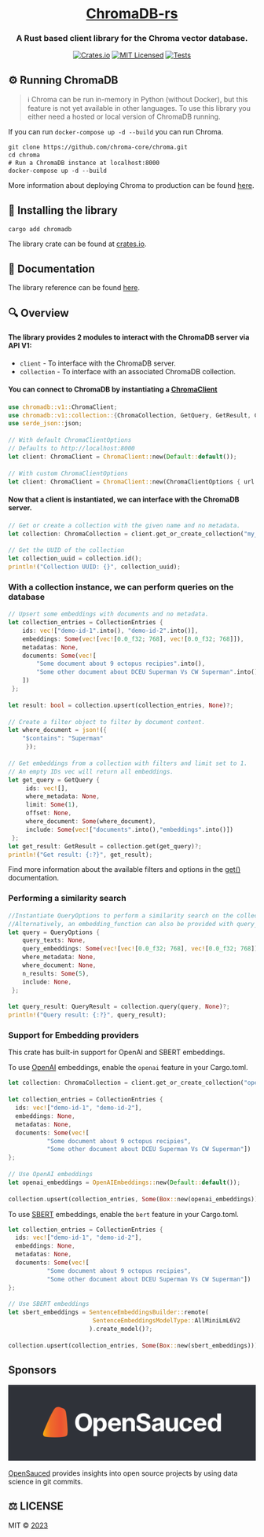 <div align="center">
  <h1><a href="https://crates.io/crates/chromadb">ChromaDB-rs</a></h1>
  <h3>A Rust based client library for the Chroma vector database.</h3>
  <a href="https://crates.io/crates/chromadb"><img src="https://img.shields.io/crates/v/chromadb.svg" alt="Crates.io"></a>
  <a href="https://github.com/Anush008/chromadb-rs/blob/master/LICENSE"><img src="https://img.shields.io/badge/license-mit-blue.svg" alt="MIT Licensed"></a>
  <a href="https://github.com/Anush008/chromadb-rs/actions/workflows/cargo-test.yml"><img src="https://github.com/Anush008/chromadb-rs/actions/workflows/release.yml/badge.svg?branch=master" alt="Tests"></a>
</div>

## ⚙️ Running ChromaDB
> ℹ Chroma can be run in-memory in Python (without Docker), but this feature is not yet available in other languages.
> To use this library you either need a hosted or local version of ChromaDB running.

If you can run `docker-compose up -d --build` you can run Chroma.

```shell
git clone https://github.com/chroma-core/chroma.git
cd chroma
# Run a ChromaDB instance at localhost:8000
docker-compose up -d --build
```

More information about deploying Chroma to production can be found [here](https://docs.trychroma.com/deployment).

## 🚀 Installing the library
```shell
cargo add chromadb
```
The library crate can be found at [crates.io](https://crates.io/crates/chromadb).

## 📖 Documentation
The library reference can be found [here](https://docs.rs/chromadb).

## 🔍 Overview

#### The library provides 2 modules to interact with the ChromaDB server via API V1:
 * `client` - To interface with the ChromaDB server.
 * `collection` - To interface with an associated ChromaDB collection.

#### You can connect to ChromaDB by instantiating a [ChromaClient](https://docs.rs/chromadb/latest/chromadb/v1/client/struct.ChromaClient.html)
 
 ```rust
use chromadb::v1::ChromaClient;
use chromadb::v1::collection::{ChromaCollection, GetQuery, GetResult, CollectionEntries};
use serde_json::json;

// With default ChromaClientOptions
// Defaults to http://localhost:8000
let client: ChromaClient = ChromaClient::new(Default::default());

// With custom ChromaClientOptions
let client: ChromaClient = ChromaClient::new(ChromaClientOptions { url: "<CHROMADB_URL>".into() });
```

#### Now that a client is instantiated, we can interface with the ChromaDB server.

 ```rust
// Get or create a collection with the given name and no metadata.
let collection: ChromaCollection = client.get_or_create_collection("my_collection", None)?;

// Get the UUID of the collection
let collection_uuid = collection.id();
println!("Collection UUID: {}", collection_uuid);
```

###  With a collection instance, we can perform queries on the database

```rust
// Upsert some embeddings with documents and no metadata.
let collection_entries = CollectionEntries {
    ids: vec!["demo-id-1".into(), "demo-id-2".into()],
    embeddings: Some(vec![vec![0.0_f32; 768], vec![0.0_f32; 768]]),
    metadatas: None,
    documents: Some(vec![
        "Some document about 9 octopus recipies".into(),
        "Some other document about DCEU Superman Vs CW Superman".into()
    ])
 };
 
let result: bool = collection.upsert(collection_entries, None)?;

// Create a filter object to filter by document content.
let where_document = json!({
    "$contains": "Superman"
     });
 
// Get embeddings from a collection with filters and limit set to 1. 
// An empty IDs vec will return all embeddings.
let get_query = GetQuery {
     ids: vec![],
     where_metadata: None,
     limit: Some(1),
     offset: None,
     where_document: Some(where_document),
     include: Some(vec!["documents".into(),"embeddings".into()])
 };
let get_result: GetResult = collection.get(get_query)?;
println!("Get result: {:?}", get_result);

```
Find more information about the available filters and options in the [get()](https://docs.rs/chromadb/latest/chromadb/v1/collection/struct.ChromaCollection.html#method.get) documentation.


### Performing a similarity search
```rust
//Instantiate QueryOptions to perform a similarity search on the collection
//Alternatively, an embedding_function can also be provided with query_texts to perform the search
let query = QueryOptions {
    query_texts: None,
    query_embeddings: Some(vec![vec![0.0_f32; 768], vec![0.0_f32; 768]]),
    where_metadata: None,
    where_document: None,
    n_results: Some(5),
    include: None,
 };
 
let query_result: QueryResult = collection.query(query, None)?;
println!("Query result: {:?}", query_result);
```

 ### Support for Embedding providers
 This crate has built-in support for OpenAI and SBERT embeddings.

 To use [OpenAI](https://platform.openai.com/docs/guides/embeddings) embeddings, enable the `openai` feature in your Cargo.toml.

 ```rust
let collection: ChromaCollection = client.get_or_create_collection("openai_collection", None)?;

let collection_entries = CollectionEntries {
   ids: vec!["demo-id-1", "demo-id-2"],
   embeddings: None,
   metadatas: None,
   documents: Some(vec![
            "Some document about 9 octopus recipies",
            "Some other document about DCEU Superman Vs CW Superman"])
 };

// Use OpenAI embeddings
let openai_embeddings = OpenAIEmbeddings::new(Default::default());

collection.upsert(collection_entries, Some(Box::new(openai_embeddings)))?;
 ```

 To use [SBERT](https://docs.rs/crate/rust-bert/latest) embeddings, enable the `bert` feature in your Cargo.toml.

 ```rust
let collection_entries = CollectionEntries {
   ids: vec!["demo-id-1", "demo-id-2"],
   embeddings: None,
   metadatas: None,
   documents: Some(vec![
            "Some document about 9 octopus recipies",
            "Some other document about DCEU Superman Vs CW Superman"])
 };

 // Use SBERT embeddings
let sbert_embeddings = SentenceEmbeddingsBuilder::remote(
                         SentenceEmbeddingsModelType::AllMiniLmL6V2
                        ).create_model()?;

collection.upsert(collection_entries, Some(Box::new(sbert_embeddings)))?;
 ```

## Sponsors

[![OpenSauced logo](https://raw.githubusercontent.com/open-sauced/assets/main/logos/logo-on-dark.png)](https://opensauced.pizza?utm_source=chromadbrs&utm_medium=github&utm_campaign=sponsorship)

[OpenSauced](https://opensauced.pizza?utm_source=chromadbrs&utm_medium=github&utm_campaign=sponsorship) provides insights into open source projects by using data science in git commits. 

## ⚖️ LICENSE

MIT © [2023](https://github.com/Anush008/chromadb-rs/blob/master/LICENSE)
